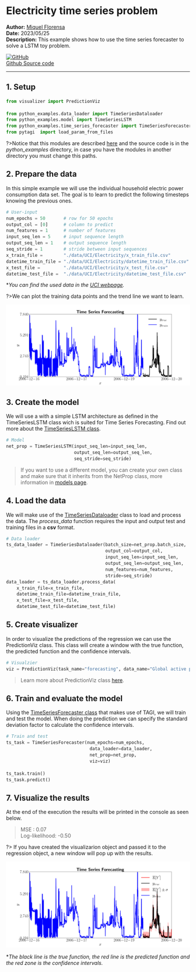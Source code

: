 # Electricity time series problem

**Author:** [Miquel Florensa](https://www.linkedin.com/in/miquel-florensa/)  
**Date:** 2023/05/25  
**Description:** This example shows how to use the time series forecaster to solve a LSTM toy problem.  

<a href="https://github.com/miquelflorensa/cuTAGI/blob/main/python_examples/electricity_time_series_runner.py" class="github-link">
  <div class="github-icon-container">
    <img src="../../images/GitHub-Mark.png" alt="GitHub" height="32" width="64">
  </div>
  <div class="github-text-container">
    Github Source code
  </div>
</a>

---

## 1. Setup

```python
from visualizer import PredictionViz

from python_examples.data_loader import TimeSeriesDataloader
from python_examples.model import TimeSeriesLSTM
from python_examples.time_series_forecaster import TimeSeriesForecaster
from pytagi  import load_param_from_files
```

?>Notice that this modules are described [here](modules/modules.md) and the source code is in the *python_examples* directory, in case you have the modules in another directory you must change this paths.

## 2. Prepare the data

In this simple example we will use the individual household electric power consumption data set. The goal is to learn to predict the following timesteps knowing the previous ones.

```python
# User-input
num_epochs = 50       # row for 50 epochs
output_col = [0]      # column to predict
num_features = 1      # number of features
input_seq_len = 5     # input sequence length
output_seq_len = 1    # output sequence length
seq_stride = 1        # stride between input sequences
x_train_file =        "./data/UCI/Electricity/x_train_file.csv"
datetime_train_file = "./data/UCI/Electricity/datetime_train_file.csv"
x_test_file =         "./data/UCI/Electricity/x_test_file.csv"
datetime_test_file =  "./data/UCI/Electricity/datetime_test_file.csv"
```

**You can find the used data in the [UCI webpage](http://archive.ics.uci.edu/ml/datasets/Individual+household+electric+power+consumption).*

?>We can plot the training data points and the trend line we want to learn.

![Electricity LSTM problem data](../../images/electricity_lstm_data.png)

## 3. Create the model

We will use a with a simple LSTM architecture as defined in the TimeSeriesLSTM class wich is suited for Time Series Forecasting. Find out more about the [TimeSeriesLSTM class](modules/models?id=lstm-for-time-series-forecasting).

```python
# Model
net_prop = TimeSeriesLSTM(input_seq_len=input_seq_len,
                          output_seq_len=output_seq_len,
                          seq_stride=seq_stride)
```

> If you want to use a different model, you can create your own class and make sure that it inherits from the NetProp class, more information in [models page](modules/models?id=netprop-class).

## 4. Load the data

We will make use of the [TimeSeriesDataloader](modules/data-loader?id=data-loader) class to load and process the data. The *process_data* function requires the input and output test and training files in a **csv** format.

```python
# Data loader
ts_data_loader = TimeSeriesDataloader(batch_size=net_prop.batch_size,
                                      output_col=output_col,
                                      input_seq_len=input_seq_len,
                                      output_seq_len=output_seq_len,
                                      num_features=num_features,
                                      stride=seq_stride)
data_loader = ts_data_loader.process_data(
    x_train_file=x_train_file,
    datetime_train_file=datetime_train_file,
    x_test_file=x_test_file,
    datetime_test_file=datetime_test_file)
```

## 5. Create visualizer

In order to visualize the predictions of the regression we can use the PredictionViz class. This class will create a window with the true function, the predicted function and the confidence intervals.

```python
# Visualzier
viz = PredictionViz(task_name="forecasting", data_name="Global active power")
```

> Learn more about PredictionViz class [here](https://github.com/lhnguyen102/cuTAGI/blob/main/visualizer.py).

## 6. Train and evaluate the model

Using the [TimeSeriesForecaster class](modules/time-series-forecaster.md) that makes use of TAGI, we will train and test the model. When doing the prediction we can specify the standard deviation factor to calculate the confidence intervals.

```python
# Train and test
ts_task = TimeSeriesForecaster(num_epochs=num_epochs,
                                data_loader=data_loader,
                                net_prop=net_prop,
                                viz=viz)

ts_task.train()
ts_task.predict()
```

## 7. Visualize the results

At the end of the execution the results will be printed in the console as seen below.

> MSE           :  0.07  
> Log-likelihood: -0.50

?> If you have created the visualizarion object and passed it to the regression object, a new window will pop up with the results.

![Electricity LSTM problem data](../../images/electricity_lstm_full.png)

**The black line is the true function, the red line is the predicted function and the red zone is the confidence intervals.*
